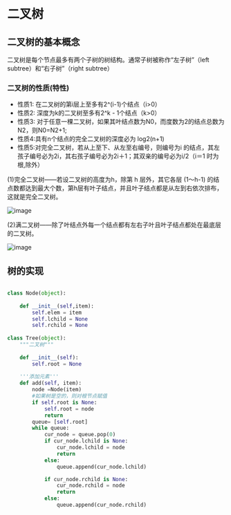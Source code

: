 
# 二叉树

## 二叉树的基本概念

二叉树是每个节点最多有两个子树的树结构。通常子树被称作“左子树”（left subtree）和“右子树”（right subtree）

### 二叉树的性质(特性)


* 性质1: 在二叉树的第i层上至多有2^(i-1)个结点（i>0）
* 性质2: 深度为k的二叉树至多有2^k - 1个结点（k>0）
* 性质3: 对于任意一棵二叉树，如果其叶结点数为N0，而度数为2的结点总数为N2，则N0=N2+1;
* 性质4:具有n个结点的完全二叉树的深度必为 log2(n+1)
* 性质5:对完全二叉树，若从上至下、从左至右编号，则编号为i 的结点，其左孩子编号必为2i，其右孩子编号必为2i＋1；其双亲的编号必为i/2（i＝1 时为根,除外）


(1)完全二叉树——若设二叉树的高度为h，除第 h 层外，其它各层 (1～h-1) 的结点数都达到最大个数，第h层有叶子结点，并且叶子结点都是从左到右依次排布，这就是完全二叉树。

![image](https://github.com/xiaoxingchen505/DataStructure-Algorithm-Notes/blob/master/images/完全二叉树.png)


(2)满二叉树——除了叶结点外每一个结点都有左右子叶且叶子结点都处在最底层的二叉树。

![image](https://github.com/xiaoxingchen505/DataStructure-Algorithm-Notes/blob/master/images/满二叉树.png)

## 树的实现

```python

class Node(object):
    
    def __init__(self,item):
        self.elem = item
        self.lchild = None
        self.rchild = None
        
class Tree(object):
    """二叉树"""
    
    def __init__(self):
        self.root = None
    
    '''添加元素'''
    def add(self, item):
        node =Node(item)
        #如果树是空的，则对根节点赋值
        if self.root is None:
            self.root = node
            return
        queue= [self.root]
        while queue:
            cur_node = queue.pop(0)
            if cur_node.lchild is None:
                cur_node.lchild = node
                return
            else:
                queue.append(cur_node.lchild)

            if cur_node.rchild is None:
                cur_node.rchild = node
                return
            else:
                queue.append(cur_node.rchild)
```
